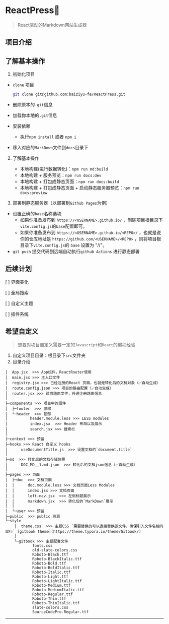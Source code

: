 # ReactPress📖

> React驱动的Markdown网站生成器

## 项目介绍

## 了解基本操作

1. 初始化项目

  - `clone` 项目

    ```bash
    git clone git@github.com:baiziyu-fe/ReactPress.git
    ```

  - 删除原本的`.git`信息
  
  - 加载你本地的`.git`信息
  
  - 安装依赖
    - 执行`npm install` 或者 `npm i`
  - 移入对应的`MarkDown`文件到`docs`目录下

2. 了解基本操作

    - 本地构建(进行数据转化)：`npm run md:build`
    - 本地构建 + 服务预览：`npm run docs:dev`
    - 本地构建 + 打包成静态页面：`npm run docs:build`
    - 本地构建 + 打包成静态页面 + 启动静态服务器预览：`npm run docs:preview`

3. 部署到静态服务器（以部署到`Github Pages`为例）
  - 设置正确的`base`名称选项
    - 如果你准备发布到 `https://<USERNAME>.github.io/` ，删除项目根目录下`vite.config.js`的`base`配置即可。
    - 如果你准备发布到 `https://<USERNAME>.github.io/<REPO>/` ，也就是说你的仓库地址是 `https://github.com/<USERNAME>/<REPO>` ，则将项目根目录下`vite.config.js`的 `base` 设置为 "/<REPO>/"。
  - `git push` 提交代码到远端自动执行`github Actions` 进行静态部署

## 后续计划

[ ] 界面美化

[ ] 全局搜索

[ ] 自定义主题

[ ] 插件系统

## 希望自定义

> 想要对项目自定义需要一定的`Javascript`和`React`的编程经验

1. 自定义项目目录：根目录下`src`文件夹
2. 目录介绍

```
│  App.jsx  >>> App组件，ReactRouter使用
│  main.jsx >>> 主入口文件
│  registry.jsx >>> 已经注册的React 页面，也就是转化后的文档对象（✅自动生成）
│  route.config.json >>> 项目的路由配置（✅自动生成）
│  router.jsx >>> 读取路由文件，传递注册路由信息
│
├─components >>> 项目中的组件
│  ├─footer  >>> 底部
│  └─header  >>> 顶部
│          header.module.less >>> LESS modules
│          index.jsx  >>> Header 布局以及展示
│          search.jsx >>> 搜索栏
│
├─context >>> 预留
├─hooks >>> React 自定义 hooks
│      useDocumentTitle.js  >>> 设置文档的`document.title`
│
├─md  >>> 转化后的文档存储位置
│      DOC_MD__1.md.json  >>> 转化后的文档json信息（✅自动生成）
│
├─pages >>> 页面
│  ├─doc  >>> 文档页面
│  │      doc.module.less >>> 文档页面Less Modules
│  │      index.jsx >>> 文档页面
│  │      left-nav.jsx  >>> 左侧标题展示
│  │      markdown.jsx  >>> 转化后的`MarkDown`展示
│  │
│  └─user >>> 预留
├─public  >>> public 资源
└─style
    │  theme.css  >>> 主题CSS `需要替换的可以直接替换该文件，确保引入文件名相同就行` [gitbook theme](https://theme.typora.io/theme/Gitbook/)
    │
    └─gitbook >>> 主题配套文件
            fonts.css
            old-slate-colors.css
            Roboto-Black.ttf
            Roboto-BlackItalic.ttf
            Roboto-Bold.ttf
            Roboto-BoldItalic.ttf
            Roboto-Italic.ttf
            Roboto-Light.ttf
            Roboto-LightItalic.ttf
            Roboto-Medium.ttf
            Roboto-MediumItalic.ttf
            Roboto-Regular.ttf
            Roboto-Thin.ttf
            Roboto-ThinItalic.ttf
            slate-colors.css
            SourceCodePro-Regular.ttf

```

---
